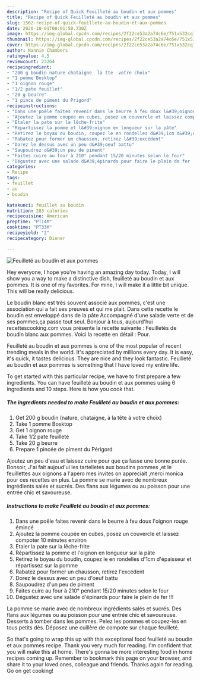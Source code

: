 ```yaml
---
description: "Recipe of Quick Feuilleté au boudin et aux pommes"
title: "Recipe of Quick Feuilleté au boudin et aux pommes"
slug: 1562-recipe-of-quick-feuillete-au-boudin-et-aux-pommes
date: 2020-10-01T00:01:50.730Z
image: https://img-global.cpcdn.com/recipes/2f22ce53a2a74c6e/751x532cq70/feuillete-au-boudin-et-aux-pommes-photo-principale-de-la-recette.jpg
thumbnail: https://img-global.cpcdn.com/recipes/2f22ce53a2a74c6e/751x532cq70/feuillete-au-boudin-et-aux-pommes-photo-principale-de-la-recette.jpg
cover: https://img-global.cpcdn.com/recipes/2f22ce53a2a74c6e/751x532cq70/feuillete-au-boudin-et-aux-pommes-photo-principale-de-la-recette.jpg
author: Nannie Chambers
ratingvalue: 4.5
reviewcount: 23264
recipeingredient:
- "200 g boudin nature chataigne  la tte  votre choix"
- "1 pomme Bosktop"
- "1 oignon rouge"
- "1/2 pate feuillet"
- "20 g beurre"
- "1 pince de piment du Prigord"
recipeinstructions:
- "Dans une poêle faites revenir dans le beurre à feu doux l&#39;oignon rouge émincé"
- "Ajoutez la pomme coupée en cubes, posez un couvercle et laissez compoter 10 minutes environ"
- "Etaler la pate sur la lêche-frite"
- "Répartissez la pomme et l&#39;oignon en longueur sur la pâte"
- "Retirez le boyau du boudin, coupez le en rondelles d&#39;1cm d&#39;épaisseur et répartissez sur la pomme"
- "Rabatez pour former un chausson, retirez l&#39;excédent"
- "Dorez le dessus avec un peu d&#39;oeuf battu"
- "Saupoudrez d&#39;un peu de piment"
- "Faites cuire au four à 210° pendant 15/20 minutes selon le four"
- "Dégustez avec une salade d&#39;épinards pour faire le plein de fer !!!"
categories:
- Recipe
tags:
- feuillet
- au
- boudin

katakunci: feuillet au boudin 
nutrition: 283 calories
recipecuisine: American
preptime: "PT14M"
cooktime: "PT33M"
recipeyield: "2"
recipecategory: Dinner

---
```



![Feuilleté au boudin et aux pommes](https://img-global.cpcdn.com/recipes/2f22ce53a2a74c6e/751x532cq70/feuillete-au-boudin-et-aux-pommes-photo-principale-de-la-recette.jpg)

Hey everyone, I hope you're having an amazing day today. Today, I will show you a way to make a distinctive dish, feuilleté au boudin et aux pommes. It is one of my favorites. For mine, I will make it a little bit unique. This will be really delicious.

Le boudin blanc est très souvent associé aux pommes, c&#39;est une association qui a fait ses preuves et qui me plait. Dans cette recette le boudin est enveloppé dans de la pâte Accompagné d&#39;une salade verte et de ses pommes,ça passe tout seul. Bonjour à tous, aujourd&#39;hui recettescooking.com vous présente la recette suivante : Feuilletés de boudin blanc aux pommes. Voici la recette en détail : Pour.

Feuilleté au boudin et aux pommes is one of the most popular of recent trending meals in the world. It's appreciated by millions every day. It is easy, it's quick, it tastes delicious. They are nice and they look fantastic. Feuilleté au boudin et aux pommes is something that I have loved my entire life.


To get started with this particular recipe, we have to first prepare a few ingredients. You can have feuilleté au boudin et aux pommes using 6 ingredients and 10 steps. Here is how you cook that.

<!--inarticleads1-->

##### The ingredients needed to make Feuilleté au boudin et aux pommes:

1. Get 200 g boudin (nature, chataigne, à la tête à votre choix)
1. Take 1 pomme Bosktop
1. Get 1 oignon rouge
1. Take 1/2 pate feuilleté
1. Take 20 g beurre
1. Prepare 1 pincée de piment du Périgord


Ajoutez un peu d&#39;eau et laissez cuire pour que ça fasse une bonne purée. Bonsoir, J&#39;ai fait aujoud&#39;ui les tartelletes aux boudins pommes ,et le feuillettes aux oignons a l&#39;apero mes invites on appreciait ,merci monica pour ces recettes en plus. La pomme se marie avec de nombreux ingrédients salés et sucrés. Des flans aux légumes ou au poisson pour une entrée chic et savoureuse. 

<!--inarticleads2-->

##### Instructions to make Feuilleté au boudin et aux pommes:

1. Dans une poêle faites revenir dans le beurre à feu doux l&#39;oignon rouge émincé
1. Ajoutez la pomme coupée en cubes, posez un couvercle et laissez compoter 10 minutes environ
1. Etaler la pate sur la lêche-frite
1. Répartissez la pomme et l&#39;oignon en longueur sur la pâte
1. Retirez le boyau du boudin, coupez le en rondelles d&#39;1cm d&#39;épaisseur et répartissez sur la pomme
1. Rabatez pour former un chausson, retirez l&#39;excédent
1. Dorez le dessus avec un peu d&#39;oeuf battu
1. Saupoudrez d&#39;un peu de piment
1. Faites cuire au four à 210° pendant 15/20 minutes selon le four
1. Dégustez avec une salade d&#39;épinards pour faire le plein de fer !!!


La pomme se marie avec de nombreux ingrédients salés et sucrés. Des flans aux légumes ou au poisson pour une entrée chic et savoureuse. Desserts à tomber dans les pommes. Pelez les pommes et coupez-les en tous petits dès. Déposez une cuillère de compote sur chaque feuilleté. 

So that's going to wrap this up with this exceptional food feuilleté au boudin et aux pommes recipe. Thank you very much for reading. I'm confident that you will make this at home. There's gonna be more interesting food in home recipes coming up. Remember to bookmark this page on your browser, and share it to your loved ones, colleague and friends. Thanks again for reading. Go on get cooking!
